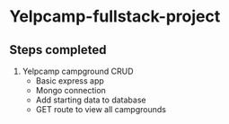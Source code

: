 # Yelpcamp-fullstack-project

## Steps completed

1. Yelpcamp campground CRUD
    - Basic express app
    - Mongo connection
    - Add starting data to database
    - GET route to view all campgrounds
